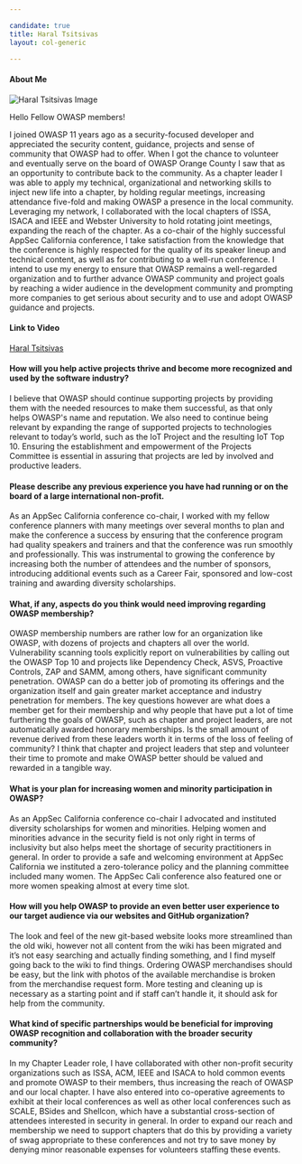 ```yaml
---

candidate: true
title: Haral Tsitsivas
layout: col-generic

---
```


#### About Me
![Haral Tsitsivas Image](/www-board-candidates/assets/images/Haral-profile-photo.png)

Hello Fellow OWASP members!

I joined OWASP 11 years ago as a security-focused developer and appreciated the security content, guidance, projects and sense of community that OWASP had to offer. When I got the chance to volunteer and eventually serve on the board of OWASP Orange County I saw that as an opportunity to contribute back to the community. 
As a chapter leader I was able to apply my technical, organizational and networking skills to inject new life into a chapter, by holding regular meetings, increasing attendance five-fold and making OWASP a presence in the local community. Leveraging my network, I collaborated with the local chapters of ISSA, ISACA and IEEE and Webster University to hold rotating joint meetings, expanding the reach of the chapter. 
As a co-chair of the highly successful AppSec California conference, I take satisfaction from the knowledge that the conference is highly respected for the quality of its speaker lineup and technical content, as well as for contributing to a well-run conference.
I intend to use my energy to ensure that OWASP remains a well-regarded organization and to further advance OWASP community and project goals by reaching a wider audience in the development community and prompting more companies to get serious about security and to use and adopt OWASP guidance and projects.


#### Link to Video
[Haral Tsitsivas](#)

#### How will you help active projects thrive and become more recognized and used by the software industry?

I believe that OWASP should continue supporting projects by providing them with the needed resources to make them successful, as that only helps OWASP's name and reputation. We also need to continue being relevant by expanding the range of supported projects to technologies relevant to today’s world, such as the IoT Project and the resulting IoT Top 10. Ensuring the establishment and empowerment of the Projects Committee is essential in assuring that projects are led by involved and productive leaders.

#### Please describe any previous experience you have had running or on the board of a large international non-profit.

As an AppSec California conference co-chair, I worked with my fellow conference planners with many meetings over several months to plan and make the conference a success by ensuring that the conference program had quality speakers and trainers and that the conference was run smoothly and professionally. This was instrumental to growing the conference by increasing both the number of attendees and the number of sponsors, introducing additional events such as a Career Fair, sponsored and low-cost training and awarding diversity scholarships.

#### What, if any, aspects do you think would need improving regarding OWASP membership?

OWASP membership numbers are rather low for an organization like OWASP, with dozens of projects and chapters all over the world. Vulnerability scanning tools explicitly report on vulnerabilities by calling out the OWASP Top 10 and projects like Dependency Check, ASVS, Proactive Controls, ZAP and SAMM, among others, have significant community penetration. OWASP can do a better job of promoting its offerings and the organization itself and gain greater market acceptance and industry penetration for members. The key questions however are what does a member get for their membership and why people that have put a lot of time furthering the goals of OWASP, such as chapter and project leaders, are not automatically awarded honorary memberships. Is the small amount of revenue derived from these leaders worth it in terms of the loss of feeling of community? I think that chapter and project leaders that step and volunteer their time to promote and make OWASP better should be valued and rewarded in a tangible way.

#### What is your plan for increasing women and minority participation in OWASP?

As an AppSec California conference co-chair I advocated and instituted diversity scholarships for women and minorities. Helping women and minorities advance in the security field is not only right in terms of inclusivity but also helps meet the shortage of security practitioners in general. In order to provide a safe and welcoming environment at AppSec California we instituted a zero-tolerance policy and the planning committee included many women. The AppSec Cali conference also featured one or more women speaking almost at every time slot.

#### How will you help OWASP to provide an even better user experience to our target audience via our websites and GitHub organization?

The look and feel of the new git-based website looks more streamlined than the old wiki, however not all content from the wiki has been migrated and it’s not easy searching and actually finding something, and I find myself going back to the wiki to find things. Ordering OWASP merchandises should be easy, but the link with photos of the available merchandise is broken from the merchandise request form. More testing and cleaning up is necessary as a starting point and if staff can’t handle it, it should ask for help from the community.

#### What kind of specific partnerships would be beneficial for improving OWASP recognition and collaboration with the broader security community?

In my Chapter Leader role, I have collaborated with other non-profit security organizations such as ISSA, ACM, IEEE and ISACA to hold common events and promote OWASP to their members, thus increasing the reach of OWASP and our local chapter. I have also entered into co-operative agreements to exhibit at their local conferences as well as other local conferences such as SCALE, BSides and Shellcon, which have a substantial cross-section of attendees interested in security in general. In order to expand our reach and membership we need to support chapters that do this by providing a variety of swag appropriate to these conferences and not try to save money by denying minor reasonable expenses for volunteers staffing these events.

